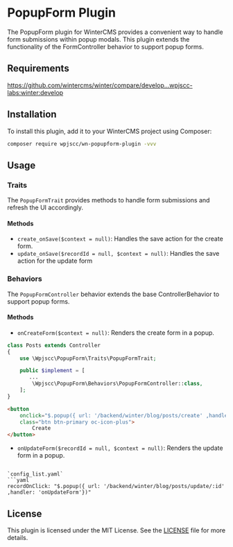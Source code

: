 # PopupForm Plugin

The PopupForm plugin for WinterCMS provides a convenient way to handle form submissions within popup modals. This plugin extends the functionality of the FormController behavior to support popup forms.

## Requirements

https://github.com/wintercms/winter/compare/develop...wpjscc-labs:winter:develop


## Installation

To install this plugin, add it to your WinterCMS project using Composer:

```bash
composer require wpjscc/wn-popupform-plugin -vvv
```

## Usage

### Traits

The `PopupFormTrait` provides methods to handle form submissions and refresh the UI accordingly.

#### Methods

- `create_onSave($context = null)`: Handles the save action for the create form.
- `update_onSave($recordId = null, $context = null)`: Handles the save action for the update form

### Behaviors

The `PopupFormController` behavior extends the base ControllerBehavior to support popup forms.

#### Methods

- `onCreateForm($context = null)`: Renders the create form in a popup.

```php
class Posts extends Controller
{
    use \Wpjscc\PopupForm\Traits\PopupFormTrait;

    public $implement = [
       ...
        \Wpjscc\PopupForm\Behaviors\PopupFormController::class,
    ];
}

```

```html
<button
    onclick="$.popup({ url: '/backend/winter/blog/posts/create' ,handler: 'onCreateForm', size: 'giant' })"
    class="btn btn-primary oc-icon-plus">
        Create
</button>
```

- `onUpdateForm($recordId = null, $context = null)`: Renders the update form in a popup.
```

`config_list.yaml`
```yaml
recordOnClick: "$.popup({ url: '/backend/winter/blog/posts/update/:id' ,handler: 'onUpdateForm'})"
```

## License

This plugin is licensed under the MIT License. See the [LICENSE](LICENSE) file for more details.